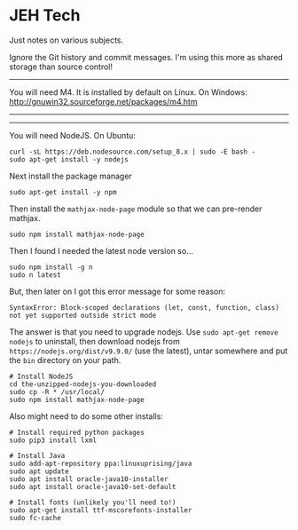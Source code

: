 # JEH Tech
Just notes on various subjects.

Ignore the Git history and commit messages. I'm using this more as shared storage than source
control!

---

You will need M4. It is installed by default on Linux. On Windows: http://gnuwin32.sourceforge.net/packages/m4.htm

---


---

You will need NodeJS. On Ubuntu:

```
curl -sL https://deb.nodesource.com/setup_8.x | sudo -E bash -
sudo apt-get install -y nodejs
```

Next install the package manager
```
sudo apt-get install -y npm
```

Then install the `mathjax-node-page` module so that we can pre-render
mathjax.

```
sudo npm install mathjax-node-page
```

Then I found I needed the latest node version so...

```
sudo npm install -g n
sudo n latest
```

But, then later on I got this error message for some reason:
```
SyntaxError: Block-scoped declarations (let, const, function, class) not yet supported outside strict mode
```

The answer is that you need to upgrade nodejs. Use `sudo apt-get remove nodejs` to uninstall, then
download nodejs from `https://nodejs.org/dist/v9.9.0/` (use the latest), untar somewhere and put the
`bin` directory on your path.

```
# Install NodeJS
cd the-unzipped-nodejs-you-downloaded
sudo cp -R * /usr/local/
sudo npm install mathjax-node-page
```

Also might need to do some other installs:
```
# Install required python packages
sudo pip3 install lxml

# Install Java
sudo add-apt-repository ppa:linuxuprising/java
sudo apt update
sudo apt install oracle-java10-installer
sudo apt install oracle-java10-set-default

# Install fonts (unlikely you'll need to!)
sudo apt-get install ttf-mscorefonts-installer
sudo fc-cache
```
